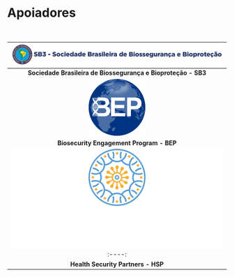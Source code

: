 
# **Apoiadores**
<br>

|![w:330 left](img/logo1.png)|
|:----------------------:|
| **Sociedade Brasileira de Biossegurança e Bioproteção - SB3** | 
|![](img/logo3.png)| 
|**Biosecurity Engagement Program - BEP**|
|![](img/logo2.png)| 
|:----:|
|**Health Security Partners - HSP**|

